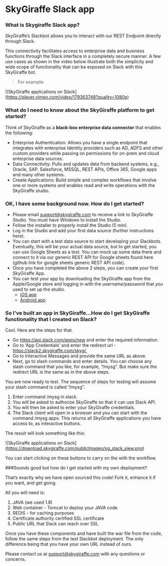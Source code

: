 # SkyGiraffe  Slack app

### What is Skygiraffe Slack app?

SkyGiraffe’s Slackbot allows you to interact with our REST Endpoint directly through Slack.

This connectivity facilitates access to enterprise data and business functions through the Slack interface in a completely secure manner. A few use cases as shown in the video below illustrate both the simplicity and wide scope of functionality that can be exposed on Slack with this SkyGiraffe bot.

>For example:

![SkyGiraffe applications on Slack] (https://player.vimeo.com/video/179363748?quality=1080p)

### What do I need to know about the SkyGiraffe platform to get started?

Think of SkyGiraffe as a **black-box enterprise data connector** that enables the following:

* Enterprise Authentication: Allows you have a single endpoint that integrates with enterprise Identity providers such as AD, ADFS and other custom providers while passing on permissions for on-prem and cloud enterprise data sources. 
* Data Connectivity: Pulls and updates data from backend systems, e.g., Oracle, SAP, Salesforce, MSSQL, REST APIs, Office 365, Google apps and many other systems. 
* Create Applications: Build simple and complex workflows that involve one or more systems and enables read and write operations with the SkyGiraffe studio. 

### OK, I have some background now. How do I get started?

* Please email support@skygiraffe.com to receive a link to SkyGiraffe Studio. You must have Windows to install the Studio. 
* Follow the installer to properly install the Studio (5 min).  
* Log in the Studio and add your first data source (further instructions here). 
* You can start with a test data source to start developing your Slackbots. Eventually, this will be your actual data source, but to get started, you can use Google Sheets as a test. You can mock up some data there and connect to it via our generic REST API for Google sheets found here (github link for google sheets generic REST API code). 
* Once you have completed the above 2 steps, you can create your first SkyGiraffe App.
* You can test your app by downloading the SkyGiraffe app from the Apple/Google store and logging in with the username/password that you used to set up the studio.
	* [iOS app](https://itunes.apple.com/us/app/skygiraffe/id716844831?mt=8)
	* [Android app](https://play.google.com/store/apps/details?id=com.skygiraffe.operationaldata&hl=en) 

### So I’ve built an app in SkyGiraffe...How do I get SkyGiraffe functionality that I created on Slack?

Cool. Here are the steps for that.

* Go https://api.slack.com/apps/new and enter the required information.  
* Go to ‘App Credentials’ and enter the redirect url - https://slack2.skygiraffe.com/skyg/ 
* Go to Interactive Messages and provide the same URL as above.
* Next, go to slash commands and enter details. You can choose any slash command that you like, for example, “/mysg”. But make sure the redirect URL is the same as in the above steps.

You are now ready to test. The sequence of steps for testing will assume your slash command is called “/mysg”.

1. Enter command /mysg in slack. 
2. You will be asked to authorize SkyGiraffe so that it can use Slack API. 
3. You will then be asked to enter your SkyGiraffe credentials. 
4. The Slack client will open in a browser and you can start with the command /mysg apps. This returns all SkyGiraffe applications you have access to, as interactive buttons. 

The result will look something like this:

![SkyGiraffe applications on Slack] (https://download.skygiraffe.com/publicImages/sg_slack_view.png)

You can start clicking on these buttons to carry on the with the workflow. 


###Sounds good but how do I get started with my own deployment?

That’s exactly why we have open sourced this code! Fork it, enhance it if you want, and get going.

All you will need is:

1. JAVA (we used 1.8) 
2. Web container - Tomcat to deploy your JAVA code 
3. REDIS - for caching purposes 
4. Certificate authority certified SSL certificate 
5. Public URL that Slack can reach over SSL 

Once you have these components and have built the war file from the code, follow the same steps from the test Slackbot deployment. The only difference being that you have your own URL instead of ours.

Please contact us at support@skygiraffe.com with any questions or concerns.
